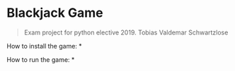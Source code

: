 # Blackjack Game
> Exam project for python elective 2019.
> Tobias Valdemar Schwartzlose

How to install the game:
*

How to run the game:
*